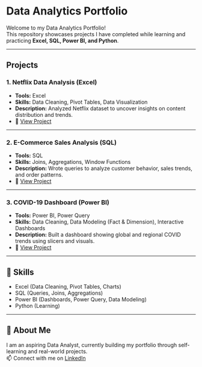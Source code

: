 
#  Data Analytics Portfolio

Welcome to my Data Analytics Portfolio!  
This repository showcases projects I have completed while learning and practicing **Excel, SQL, Power BI, and Python**.  

---

## Projects

### 1. Netflix Data Analysis (Excel)
- **Tools:** Excel  
- **Skills:** Data Cleaning, Pivot Tables, Data Visualization  
- **Description:** Analyzed Netflix dataset to uncover insights on content distribution and trends.  
- 📂 [View Project](https://github.com/amanatmuhammad474-cyber/Netflix-Data-Analysis)

---

### 2. E-Commerce Sales Analysis (SQL)
- **Tools:** SQL  
- **Skills:** Joins, Aggregations, Window Functions  
- **Description:** Wrote queries to analyze customer behavior, sales trends, and order patterns.  
- 📂 [View Project](https://github.com/amanatmuhammad474-cyber/Ecommerce-Data-Analysis)

---

### 3. COVID-19 Dashboard (Power BI)
- **Tools:** Power BI, Power Query  
- **Skills:** Data Cleaning, Data Modeling (Fact & Dimension), Interactive Dashboards  
- **Description:** Built a dashboard showing global and regional COVID trends using slicers and visuals.  
- 📂 [View Project](https://github.com/amanatmuhammad474-cyber/Covid-Data-Analysis)

---

## 🔹 Skills
- Excel (Data Cleaning, Pivot Tables, Charts)  
- SQL (Queries, Joins, Aggregations)  
- Power BI (Dashboards, Power Query, Data Modeling)  
- Python (Learning)  

---

## 🔹 About Me
I am an aspiring Data Analyst, currently building my portfolio through self-learning and real-world projects.  
📫 Connect with me on [LinkedIn](https://www.linkedin.com/in/muhammad-amanat-data/)  
